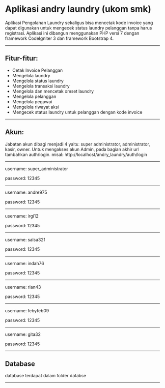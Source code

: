 # Aplikasi andry laundry (ukom smk)
Aplikasi Pengolahan Laundry sekaligus bisa mencetak kode invoice yang dapat digunakan untuk mengecek status laundry pelanggan tanpa harus registrasi.
Aplikasi ini dibangun menggunakan PHP versi 7 dengan framework CodeIgniter 3 dan framework Bootstrap 4.
___
## Fitur-fitur:
- Cetak Invoice Pelanggan
- Mengelola laundry
- Mengelola status laundry
- Mengelola transaksi laundry
- Mengelola dan mencetak omset laundry
- Mengelola pelanggan
- Mengelola pegawai
- Mengelola riwayat aksi
- Mengecek status laundry untuk pelanggan dengan kode invoice
___
## Akun:
Jabatan akun dibagi menjadi 4 yaitu: super administrator, administrator, kasir, owner.
Untuk mengakses akun Admin, pada bagian akhir url tambahkan auth/login. misal: http://localhost/andry_laundry/auth/login
___
username: super_administrator

password: 12345
___

username: andre975

password: 12345
___

username: irgi12

password: 12345
___

username: salsa321

password: 12345
___

username: indah76

password: 12345
___

username: rian43

password: 12345
___

username: febyfeb09

password: 12345
___

username: gita32

password: 12345
___

## Database
database terdapat dalam folder databse
___




